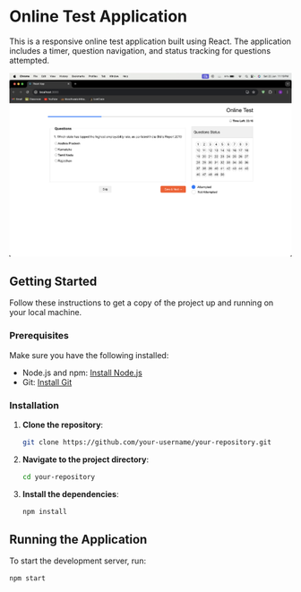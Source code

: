 # Online Test Application

This is a responsive online test application built using React. The application includes a timer, question navigation, and status tracking for questions attempted.

![UI](./ui.png)

## Getting Started

Follow these instructions to get a copy of the project up and running on your local machine.

### Prerequisites

Make sure you have the following installed:

- Node.js and npm: [Install Node.js](https://nodejs.org/)
- Git: [Install Git](https://git-scm.com/)

### Installation

1. **Clone the repository**:

    ```sh
    git clone https://github.com/your-username/your-repository.git
    ```

2. **Navigate to the project directory**:

    ```sh
    cd your-repository
    ```

3. **Install the dependencies**:

    ```sh
    npm install
    ```

## Running the Application

To start the development server, run:

```sh
npm start
